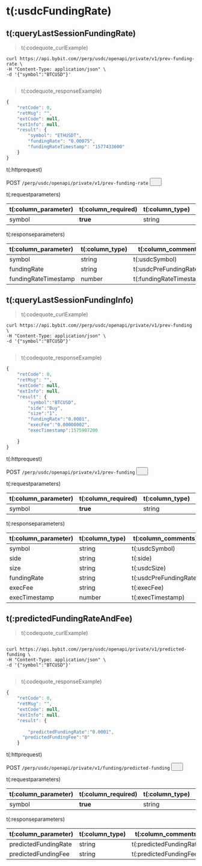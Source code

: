 # t(:usdcFundingRate)

## t(:queryLastSessionFundingRate)
> t(:codequote_curlExample)

```console
curl https://api.bybit.com//perp/usdc/openapi/private/v1/prev-funding-rate \
-H "Content-Type: application/json" \
-d '{"symbol":"BTCUSD"}'
```

```python

```


> t(:codequote_responseExample)

```javascript
{
    "retCode": 0,
    "retMsg": "",
    "extCode": null,
    "extInfo": null,
    "result": {
        "symbol": "ETHUSDT",
        "fundingRate": "0.00075",
        "fundingRateTimestamp": "1577433600"
    }
}
```


<p class="fake_header">t(:httprequest)</p>
POST
<code><span id=vpoCreate>/perp/usdc/openapi/private/v1/prev-funding-rate</span></code>
<button class="clipboard_button" data-clipboard-action="copy" data-clipboard-target="#vpoCreate"><img src="/images/copy_to_clipboard.png" height=zh5 width=15></img></button>

<p class="fake_header">t(:requestparameters)</p>

|t(:column_parameter)|t(:column_required)|t(:column_type)|t(:column_comments)|
|:----- |:-------|:-----|----- |
|symbol|<b>true</b>|string|t(:usdcSymbol)|


<p class="fake_header">t(:responseparameters)</p>

|t(:column_parameter)|t(:column_type)|t(:column_comments)|
|:----- |:-----|----- |
|symbol|string|t(:usdcSymbol)|
|fundingRate|string|t(:usdcPreFundingRate)|
|fundingRateTimestamp|number|t(:fundingRateTimestamp)|


## t(:queryLastSessionFundingInfo)

> t(:codequote_curlExample)

```console
curl https://api.bybit.com//perp/usdc/openapi/private/v1/prev-funding \
-H "Content-Type: application/json" \
-d '{"symbol":"BTCUSD"}'
```

```python

```


> t(:codequote_responseExample)

```javascript
{
    "retCode": 0,
    "retMsg": "",
    "extCode": null,
    "extInfo": null,
    "result": {
        "symbol":"BTCUSD",
        "side":"Buy",
        "size":"1",
        "fundingRate":"0.0001",
        "execFee":"0.00000002",
        "execTimestamp":1575907200
      
    }
}
```


<p class="fake_header">t(:httprequest)</p>
POST
<code><span id=vpoCreate>/perp/usdc/openapi/private/v1/prev-funding</span></code>
<button class="clipboard_button" data-clipboard-action="copy" data-clipboard-target="#vpoCreate"><img src="/images/copy_to_clipboard.png" height=zh5 width=15></img></button>

<p class="fake_header">t(:requestparameters)</p>

|t(:column_parameter)|t(:column_required)|t(:column_type)|t(:column_comments)|
|:----- |:-------|:-----|----- |
|symbol|<b>true</b>|string|t(:usdcSymbol)|


<p class="fake_header">t(:responseparameters)</p>

|t(:column_parameter)|t(:column_type)|t(:column_comments)|
|:----- |:-----|----- |
|symbol|string|t(:usdcSymbol)|
|side|string|t(:side)|
|size|string|t(:usdcSize)|
|fundingRate|string|t(:usdcPreFundingRate)|
|execFee|string|t(:execFee)|
|execTimestamp|number|t(:execTimestamp)|



## t(:predictedFundingRateAndFee)

> t(:codequote_curlExample)

```console

curl https://api.bybit.com//perp/usdc/openapi/private/v1/predicted-funding \
-H "Content-Type: application/json" \
-d '{"symbol":"BTCUSD"}'

```

```python

```


> t(:codequote_responseExample)

```javascript
{
    "retCode": 0,
    "retMsg": "",
    "extCode": null,
    "extInfo": null,
    "result": {
        
        "predictedFundingRate":"0.0001",
      "predictedFundingFee":"0"
    }
```


<p class="fake_header">t(:httprequest)</p>
POST
<code><span id=vpoCreate>/perp/usdc/openapi/private/v1/funding/predicted-funding</span></code>
<button class="clipboard_button" data-clipboard-action="copy" data-clipboard-target="#vpoCreate"><img src="/images/copy_to_clipboard.png" height=zh5 width=15></img></button>

<p class="fake_header">t(:requestparameters)</p>

|t(:column_parameter)|t(:column_required)|t(:column_type)|t(:column_comments)|
|:----- |:-------|:-----|----- |
|symbol|<b>true</b>|string|t(:usdcSymbol)|


<p class="fake_header">t(:responseparameters)</p>

|t(:column_parameter)|t(:column_type)|t(:column_comments)|
|:----- |:-----|----- |
|predictedFundingRate|string|t(:predictedFundingRate)|
|predictedFundingFee|string|t(:predictedFundingFee)|




